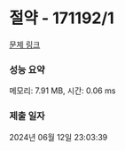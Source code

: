 # 절약 - 171192/1 

[문제 링크](https://level.goorm.io/exam/171192/%EC%A0%88%EC%95%BD/quiz/1) 

### 성능 요약

메모리: 7.91 MB, 시간: 0.06 ms

### 제출 일자

2024년 06월 12일 23:03:39

